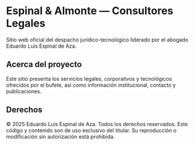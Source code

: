 # Espinal & Almonte — Consultores Legales

Sitio web oficial del despacho jurídico-tecnológico liderado por el abogado Eduardo Luis Espinal de Aza.

## Acerca del proyecto
Este sitio presenta los servicios legales, corporativos y tecnológicos ofrecidos por el bufete, así como información institucional, contacto y publicaciones.

## Derechos
© 2025 Eduardo Luis Espinal de Aza. Todos los derechos reservados.
Este código y contenido son de uso exclusivo del titular. Su reproducción o modificación sin autorización está prohibida.
